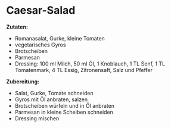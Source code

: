 # Caesar-Salad

**Zutaten:**

- Romanasalat, Gurke, kleine Tomaten
- vegetarisches Gyros
- Brotscheiben
- Parmesan
- Dressing: 100 ml Milch, 50 ml Öl, 1 Knoblauch, 1 TL Senf, 1 TL Tomatenmark, 4 TL Essig, Zitronensaft, Salz und Pfeffer

**Zubereitung:**

- Salat, Gurke, Tomate schneiden
- Gyros mit Öl anbraten, salzen
- Brotscheiben würfeln und in Öl anbraten
- Parmesan in kleine Scheiben schneiden
- Dressing mischen
